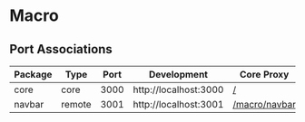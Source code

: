 # Macro

## Port Associations

| Package | Type   | Port | Development           | Core Proxy                                          |
| ------- | ------ | ---- | --------------------- | --------------------------------------------------- |
| core    | core   | 3000 | http://localhost:3000 | [/](http://localhost:3000)                          |
| navbar  | remote | 3001 | http://localhost:3001 | [/macro/navbar](http://localhost:3000/macro/navbar) |

